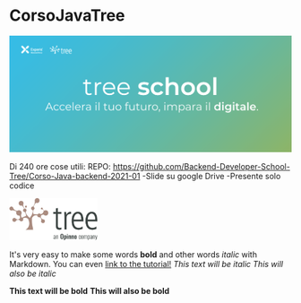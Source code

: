 # CorsoJavaTree
<img src="treeschool_header.png"> 

Di 240 ore cose utili:
REPO: https://github.com/Backend-Developer-School-Tree/Corso-Java-backend-2021-01
-Slide su google Drive
-Presente solo codice

<img src="treelogo.png" height="75">

It's very easy to make some words **bold** and other words *italic* with Markdown. You can even [link to the tutorial!](https://guides.github.com/features/mastering-markdown/)
*This text will be italic*
_This will also be italic_

**This text will be bold**
__This will also be bold__
